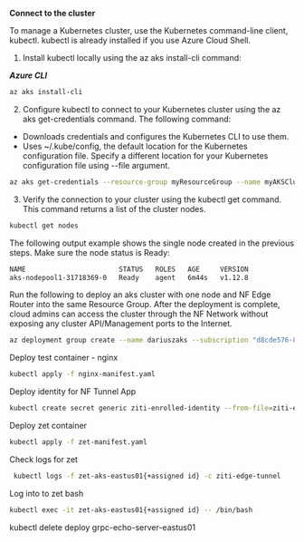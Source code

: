 **Connect to the cluster**

To manage a Kubernetes cluster, use the Kubernetes command-line client, kubectl. kubectl is already installed if you use Azure Cloud Shell.

1. Install kubectl locally using the az aks install-cli command:

***Azure CLI***

```bash
az aks install-cli
```

2. Configure kubectl to connect to your Kubernetes cluster using the az aks get-credentials command. The following command:

* Downloads credentials and configures the Kubernetes CLI to use them.
* Uses ~/.kube/config, the default location for the Kubernetes configuration file. Specify a different location for your Kubernetes configuration file using --file argument.
```bash
az aks get-credentials --resource-group myResourceGroup --name myAKSCluster
```

3. Verify the connection to your cluster using the kubectl get command. This command returns a list of the cluster nodes.
```bash
kubectl get nodes
```

The following output example shows the single node created in the previous steps. Make sure the node status is Ready:
```bash
NAME                       STATUS   ROLES   AGE     VERSION
aks-nodepool1-31718369-0   Ready    agent   6m44s   v1.12.8
```

Run the following to deploy an aks cluster with one node and NF Edge Router into the same Resource Group. After the deployment is complete, cloud admins can access the cluster through the NF Network without exposing any cluster API/Management ports to the Internet.   
```bash
az deployment group create --name dariuszaks --subscription "d8cde576-86a1-437f-863e-8d1e30d9a58b"   --resource-group "dariusz.sliwinski" --template-file template.json --parameters parameters.json
```
Deploy test container - nginx
```bash
kubectl apply -f nginx-manifest.yaml
```
Deploy identity for NF Tunnel App
```bash
kubectl create secret generic ziti-enrolled-identity --from-file=ziti-enrolled-identity=./myZitiIdentityFile.json
```
Deploy zet container
```bash
kubectl apply -f zet-manifest.yaml
```
Check logs for zet
```bash
 kubectl logs -f zet-aks-eastus01{+assigned id} -c ziti-edge-tunnel
```
Log into to zet bash
```bash
kubectl exec -it zet-aks-eastus01{+assigned id} -- /bin/bash
```

 kubectl delete deploy grpc-echo-server-eastus01
